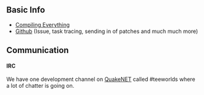 ## Basic Info

- [Compiling Everything](compiling_everything.md)
- [Github](https://github.com/teeworlds/teeworlds) (Issue, task tracing, sending in of patches and much much more)

## Communication

#### IRC

We have one development channel on [QuakeNET](http://www.quakenet.org/) called #teeworlds where a lot of chatter is going on.

